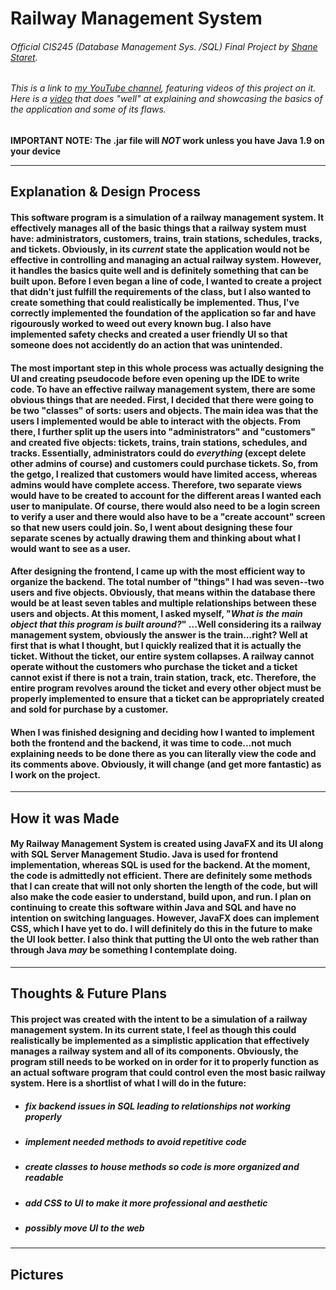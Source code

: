 # Railway Management System
###### Official CIS245 (Database Management Sys. /SQL) Final Project by [Shane Staret](https://github.com/SStaret43).
###### This is a link to [my YouTube channel](https://www.youtube.com/channel/UCmQA16swmtPa29pRo9YtRTA?view_as=subscriber), featuring videos of this project on it. Here is a [video](https://www.youtube.com/watch?v=VBhkxXqMgSw&t=268s) that does "well" at explaining and showcasing the basics of the application and some of its flaws.

**IMPORTANT NOTE: The .jar file will *NOT* work unless you have Java 1.9 on your device**
________________________________________________________________________________________________________________________________

## **Explanation & Design Process**

#### This software program is a simulation of a railway management system. It effectively manages all of the basic things that a railway system must have: administrators, customers, trains, train stations, schedules, tracks, and tickets. Obviously, in its *current* state the application would not be effective in controlling and managing an actual railway system. However, it handles the basics quite well and is **definitely** something that can be built upon. Before I even began a line of code, I wanted to create a project that didn't just fulfill the requirements of the class, but I also wanted to create something that could realistically be implemented. Thus, I've correctly implemented the foundation of the application so far and have rigourously worked to weed out every known bug. I also have implemented safety checks and created a user friendly UI so that someone does not accidently do an action that was unintended.

#### The most important step in this whole process was actually designing the UI and creating pseudocode before even opening up the IDE to write code. To have an effective railway management system, there are some obvious things that are needed. First, I decided that there were going to be two "classes" of sorts: users and objects. The main idea was that the users I implemented would be able to interact with the objects. From there, I further split up the users into "administrators" and "customers" and created five objects: tickets, trains, train stations, schedules, and tracks. Essentially, administrators could do *everything* (except delete other admins of course) and customers could purchase tickets. So, from the getgo, I realized that customers would have limited access, whereas admins would have complete access. Therefore, two separate views would have to be created to account for the different areas I wanted each user to manipulate. Of course, there would also need to be a login screen to verify a user and there would also have to be a "create account" screen so that new users could join. So, I went about designing these four separate scenes by actually drawing them and thinking about what I would want to see as a user.

#### After designing the frontend, I came up with the most efficient way to organize the backend. The total number of "things" I had was seven--two users and five objects. Obviously, that means within the database there would be at least seven tables and multiple relationships between these users and objects. At this moment, I asked myself, "*What is the main object that this program is built around?*" ...Well considering its a railway management system, obviously the answer is the train...right? Well at first that is what I thought, but I quickly realized that it is actually the ticket. Without the ticket, our entire system collapses. A railway cannot operate without the customers who purchase the ticket and a ticket cannot exist if there is not a train, train station, track, etc. Therefore, the entire program revolves around the ticket and every other object must be properly implemented to ensure that a ticket can be appropriately created and sold for purchase by a customer.

#### When I was finished designing and deciding how I wanted to implement both the frontend and the backend, it was time to code...not much explaining needs to be done there as you can literally view the code and its comments above. Obviously, it will change (and get more fantastic) as I work on the project.
________________________________________________________________________________________________________________________________

## **How it was Made**

#### My Railway Management System is created using JavaFX and its UI along with SQL Server Management Studio. Java is used for frontend implementation, whereas SQL is used for the backend. At the moment, the code is admittedly not efficient. There are definitely some methods that I can create that will not only shorten the length of the code, but will also make the code easier to understand, build upon, and run. I plan on continuing to create this software within Java and SQL and have no intention on switching languages. However, JavaFX does can implement CSS, which I have yet to do. I will definitely do this in the future to make the UI look better. I also think that putting the UI onto the web rather than through Java *may* be something I contemplate doing.
________________________________________________________________________________________________________________________________

## **Thoughts & Future Plans**

#### This project was created with the intent to be a simulation of a railway management system. In its current state, I feel as though this could realistically be implemented as a simplistic application that effectively manages a railway system and all of its components. Obviously, the program still needs to be worked on in order for it to properly function as an actual software program that could control even the most basic railway system. Here is a shortlist of what I will do in the future:
   * ##### fix backend issues in SQL leading to relationships not working properly
   * ##### implement needed methods to avoid repetitive code
   * ##### create classes to house methods so code is more organized and readable
   * ##### add CSS to UI to make it more professional and aesthetic
   * ##### *possibly* move UI to the web
________________________________________________________________________________________________________________________________

## **Pictures**

